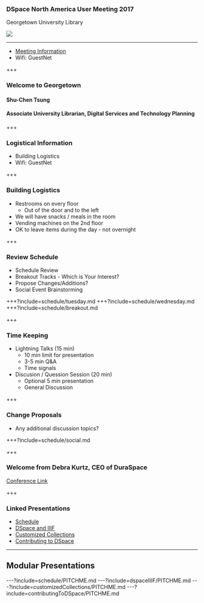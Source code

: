 ### DSpace North America User Meeting 2017 

Georgetown University Library

![](https://www.library.georgetown.edu/sites/default/files/library-logo.png)

<hr/>

* [Meeting Information](https://www.library.georgetown.edu/node/19724) 
* Wifi: GuestNet 

+++

### Welcome to Georgetown
 
#### Shu-Chen Tsung
#### Associate University Librarian, Digital Services and Technology Planning

+++

### Logistical Information

* Building Logistics
* Wifi: GuestNet

+++

### Building Logistics

* Restrooms on every floor
  * Out of the door and to the left
* We will have snacks / meals in the room
* Vending machines on the 2nd floor
* OK to leave items during the day - not overnight

+++

### Review Schedule

* Schedule Review
* Breakout Tracks - Which is Your Interest?
* Propose Changes/Additions?
* Social Event Brainstorming 

+++?include=schedule/tuesday.md
+++?include=schedule/wednesday.md
+++?include=schedule/breakout.md

+++

### Time Keeping

* Lightning Talks (15 min) 
  * 10 min limit for presentation
  * 3-5 min Q&A
  * Time signals
* Discusion / Quession Session (20 min)
  * Optional 5 min presentation
  * General Discussion

+++

### Change Proposals

* Any additional discussion topics?

+++?include=schedule/social.md

+++

### Welcome from Debra Kurtz, CEO of DuraSpace

[Conference Link](https://georgetown.zoom.us/j/519298465)

+++

### Linked Presentations
* [Schedule](https://gitpitch.com/terrywbrady/dspaceUserMeeting?p=schedule)
* [DSpace and IIIF](https://gitpitch.com/terrywbrady/dspaceUserMeeting?p=dspaceIIIF)
* [Customized Collections](https://gitpitch.com/terrywbrady/dspaceUserMeeting?p=customizedCollections)
* [Contributing to DSpace](https://gitpitch.com/terrywbrady/dspaceUserMeeting?p=contributingToDSpace)

---
## Modular Presentations

---?include=schedule/PITCHME.md
---?include=dspaceIIIF/PITCHME.md
---?include=customizedCollections/PITCHME.md
---?include=contributingToDSpace/PITCHME.md
